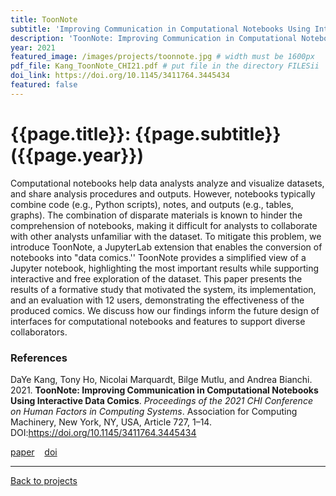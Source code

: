 ```yaml
---
title: ToonNote
subtitle: 'Improving Communication in Computational Notebooks Using Interactive Data Comics'
description: 'ToonNote: Improving Communication in Computational Notebooks Using Interactive Data Comics'
year: 2021
featured_image: /images/projects/toonnote.jpg # width must be 1600px
pdf_file: Kang_ToonNote_CHI21.pdf # put file in the directory FILESii
doi_link: https://doi.org/10.1145/3411764.3445434
featured: false
---
```


<!-- <iframe width="560" height="315" src="https://www.youtube.com/embed/vWRRjfUocuw" frameborder="0" allow="accelerometer; autoplay; clipboard-write; encrypted-media; gyroscope; picture-in-picture" allowfullscreen></iframe> -->

<!-- DO NOT CHANGE MANUALLY -->

# {{page.title}}: {{page.subtitle}} ({{page.year}})

Computational notebooks help data analysts analyze and visualize datasets, and share analysis procedures and outputs. However, notebooks typically combine code (e.g., Python scripts), notes, and outputs (e.g., tables, graphs). The combination of disparate materials is known to hinder the comprehension of notebooks, making it difficult for analysts to collaborate with other analysts unfamiliar with the dataset. To mitigate this problem, we introduce ToonNote, a JupyterLab extension that enables the conversion of notebooks into "data comics.'' ToonNote provides a simplified view of a Jupyter notebook, highlighting the most important results while supporting interactive and free exploration of the dataset. This paper presents the results of a formative study that motivated the system, its implementation, and an evaluation with 12 users, demonstrating the effectiveness of the produced comics. We discuss how our findings inform the future design of interfaces for computational notebooks and features to support diverse collaborators.

### References

DaYe Kang, Tony Ho, Nicolai Marquardt, Bilge Mutlu, and Andrea Bianchi. 2021. **ToonNote: Improving Communication in Computational Notebooks Using Interactive Data Comics**. <i>Proceedings of the 2021 CHI Conference on Human Factors in Computing Systems</i>. Association for Computing Machinery, New York, NY, USA, Article 727, 1–14. DOI:https://doi.org/10.1145/3411764.3445434

<!-- DO NOT CHANGE MANUALLY -->

<a href="{{ site.url }}/files/{{ page.year }}/{{ page.pdf_file }}" target="_blank">paper</a>&nbsp;&nbsp;&nbsp;
<a href="{{ page.doi_link }}" target="_blank">doi</a>

---

<a href="/index.html" class="button button--large">Back to projects</a>
